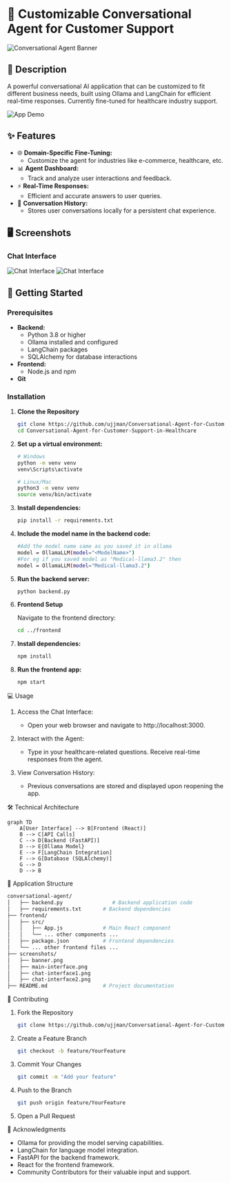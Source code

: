 # 💬 Customizable Conversational Agent for Customer Support

![Conversational Agent Banner](screenshots/banner.png)

## 📝 Description

A powerful conversational AI application that can be customized to fit different business needs, built using Ollama and LangChain for efficient real-time responses. Currently fine-tuned for healthcare industry support.

![App Demo](screenshots/main-interface.png)

## ✨ Features

- 🌐 **Domain-Specific Fine-Tuning:**
  - Customize the agent for industries like e-commerce, healthcare, etc.
- 📊 **Agent Dashboard:**
  - Track and analyze user interactions and feedback.
- ⚡ **Real-Time Responses:**
  - Efficient and accurate answers to user queries.
- 💾 **Conversation History:**
  - Stores user conversations locally for a persistent chat experience.

## 🖥️ Screenshots

### Chat Interface

![Chat Interface](screenshots/chat-interface1.png)
![Chat Interface](screenshots/chat-interface2.png)
<!-- Add screenshot of the chat interface -->


## 🚀 Getting Started

### Prerequisites

- **Backend:**
  - Python 3.8 or higher
  - Ollama installed and configured
  - LangChain packages
  - SQLAlchemy for database interactions
- **Frontend:**
  - Node.js and npm
- **Git**

### Installation

1. **Clone the Repository**

   ```bash
   git clone https://github.com/ujjman/Conversational-Agent-for-Customer-Support-in-Healthcare
   cd Conversational-Agent-for-Customer-Support-in-Healthcare

2. **Set up a virtual environment:**

    ```bash
    # Windows
    python -m venv venv
    venv\Scripts\activate

    # Linux/Mac
    python3 -m venv venv
    source venv/bin/activate
    ```
3. **Install dependencies:**

    ```bash
    pip install -r requirements.txt
    ```
4. **Include the model name in the backend code:**

    ```bash
    #Add the model name same as you saved it in ollama
    model = OllamaLLM(model="<ModelName>")
    #For eg if you saved model as "Medical-llama3.2" then
    model = OllamaLLM(model="Medical-llama3.2")
    ```

4. **Run the backend server:**

    ```bash
    python backend.py
    ```

5. **Frontend Setup**

    Navigate to the frontend directory:

    ```bash
    cd ../frontend
    ```

6. **Install dependencies:**

    ```bash
    npm install
    ```

7. **Run the frontend app:**

    ```bash
    npm start
    ```

    
💻 Usage
1. Access the Chat Interface:

    - Open your web browser and navigate to http://localhost:3000.

2. Interact with the Agent:

   - Type in your healthcare-related questions.
Receive real-time responses from the agent.

3. View Conversation History:

    - Previous conversations are stored and displayed upon reopening the app.


🛠️ Technical Architecture

```mermaid
graph TD
    A[User Interface] --> B[Frontend (React)]
    B --> C[API Calls]
    C --> D[Backend (FastAPI)]
    D --> E{Ollama Model}
    E --> F[LangChain Integration]
    F --> G[Database (SQLAlchemy)]
    G --> D
    D --> B
```

📁 Application Structure
```bash
conversational-agent/
│   ├── backend.py                # Backend application code
│   ├── requirements.txt       # Backend dependencies
├── frontend/
│   ├── src/
│   │   ├── App.js             # Main React component
│   │   └── ... other components ...
│   ├── package.json           # Frontend dependencies
│   └── ... other frontend files ...
├── screenshots/
│   ├── banner.png
│   ├── main-interface.png
│   ├── chat-interface1.png
│   ├── chat-interface2.png
├── README.md                  # Project documentation
```

🤝 Contributing
1. Fork the Repository

    ```bash
    git clone https://github.com/ujjman/Conversational-Agent-for-Customer-Support-in-Healthcare
    ```

2. Create a Feature Branch

    ```bash
    git checkout -b feature/YourFeature
    ```

3. Commit Your Changes

    ```bash
    git commit -m "Add your feature"
    ```

4. Push to the Branch

    ```bash
    git push origin feature/YourFeature
    ```

5. Open a Pull Request

🙏 Acknowledgments
- Ollama for providing the model serving capabilities.
- LangChain for language model integration.
- FastAPI for the backend framework.
- React for the frontend framework.
- Community Contributors for their valuable input and support.